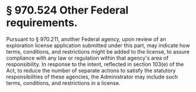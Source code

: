 # § 970.524   Other Federal requirements.

Pursuant to § 970.211, another Federal agency, upon review of an exploration license application submitted under this part, may indicate how terms, conditions, and restrictions might be added to the license, to assure compliance with any law or regulation within that agency's area of responsibility. In response to the intent, reflected in section 103(e) of the Act, to reduce the number of separate actions to satisfy the statutory responsibilities of these agencies, the Administrator may include such terms, conditions, and restrictions in a license. 




